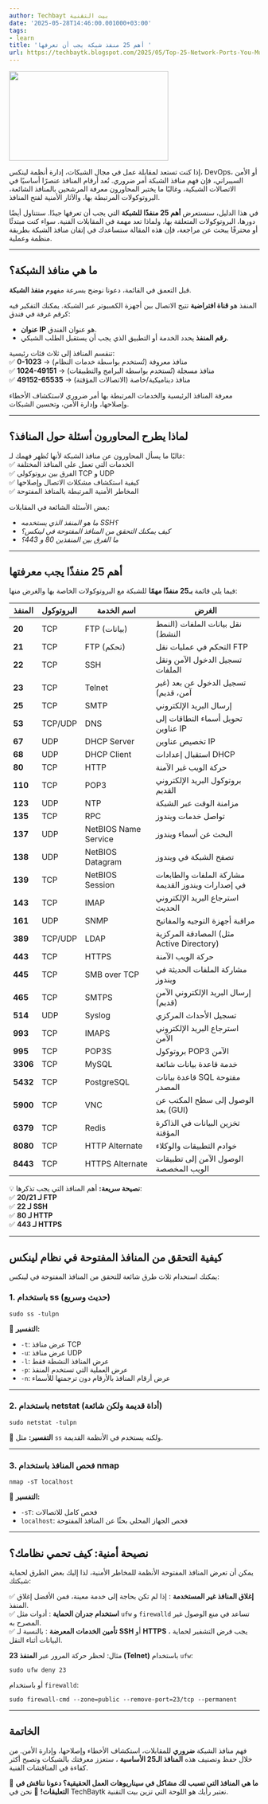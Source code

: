 ```yaml
---
author: Techbayt بيت التقنية
date: '2025-05-28T14:46:00.001000+03:00'
tags:
- learn
title: 'أهم 25 منفذ شبكة يجب أن تعرفها '
url: https://techbaytk.blogspot.com/2025/05/Top-25-Network-Ports-You-Must-Know-for-Interviews.html
---
```


 

<img src='https://blogger.googleusercontent.com/img/b/R29vZ2xl/AVvXsEjxGKBFBQZsLxOf35cDfDgjgx5OwMcjYLqX-SfnX4D-NZiGgEsbJVI8FRyG3dmAoGRo21B26kD6V4cp_KxspdYdxRnIXA5iDvQ8r9ayn_R3j3ybUgT_9oYrXL-FGei_SDUMNecyvz_dBCKIpQkt0Wv03PMA_vWwJaZVaXncl1MTMPAqiaJNCrCvEz77JYU/s320/web-server-image-1024x576.jpg' width='320' height='180' />

  


إذا كنت تستعد لمقابلة عمل في مجال الشبكات، إدارة أنظمة لينكس، DevOps، أو الأمن السيبراني، فإن فهم منافذ الشبكة أمر ضروري. تُعد أرقام المنافذ عنصرًا أساسيًا في الاتصالات الشبكية، وغالبًا ما يختبر المحاورون معرفة المرشحين بالمنافذ الشائعة، البروتوكولات المرتبطة بها، والآثار الأمنية لفتح المنافذ.

في هذا الدليل، سنستعرض **أهم 25 منفذًا للشبكة** التي يجب أن تعرفها جيدًا. سنتناول أيضًا دورها، البروتوكولات المتعلقة بها، ولماذا تعد مهمة في المقابلات الفنية. سواء كنت مبتدئًا أو محترفًا يبحث عن مراجعة، فإن هذه المقالة ستساعدك في إتقان منافذ الشبكة بطريقة منظمة وعملية.

* * *

## **ما هي منافذ الشبكة؟**

قبل التعمق في القائمة، دعونا نوضح بسرعة مفهوم **منفذ الشبكة**.

المنفذ هو **قناة افتراضية** تتيح الاتصال بين أجهزة الكمبيوتر عبر الشبكة. يمكنك التفكير فيه كرقم غرفة في فندق:

  * **عنوان IP** هو عنوان الفندق.
  * **رقم المنفذ** يحدد الخدمة أو التطبيق الذي يجب أن يستقبل الطلب الشبكي.



تنقسم المنافذ إلى ثلاث فئات رئيسية:  
✅ **0-1023** → منافذ معروفة (تُستخدم بواسطة خدمات النظام)  
✅ **1024-49151** → منافذ مسجلة (تُستخدم بواسطة البرامج والتطبيقات)  
✅ **49152-65535** → منافذ ديناميكية/خاصة (الاتصالات المؤقتة)

معرفة المنافذ الرئيسية والخدمات المرتبطة بها أمر ضروري لاستكشاف الأخطاء وإصلاحها، وإدارة الأمن، وتحسين الشبكات.

* * *

## **لماذا يطرح المحاورون أسئلة حول المنافذ؟**

غالبًا ما يسأل المحاورون عن منافذ الشبكة لأنها تُظهر فهمك لـ:  
✅ الخدمات التي تعمل على المنافذ المختلفة  
✅ الفرق بين بروتوكولي TCP و UDP  
✅ كيفية استكشاف مشكلات الاتصال وإصلاحها  
✅ المخاطر الأمنية المرتبطة بالمنافذ المفتوحة

بعض الأسئلة الشائعة في المقابلات:

  * *ما هو المنفذ الذي يستخدمه SSH؟*
  * *كيف يمكنك التحقق من المنافذ المفتوحة في لينكس؟*
  * *ما الفرق بين المنفذين 80 و 443؟*



* * *

## **أهم 25 منفذًا يجب معرفتها**

فيما يلي قائمة **بـ25 منفذًا مهمًا** للشبكة مع البروتوكولات الخاصة بها والغرض منها:

**المنفذ** | **البروتوكول** | **اسم الخدمة** | **الغرض**  
---|---|---|---  
**20** | TCP | FTP (بيانات) | نقل بيانات الملفات (النمط النشط)  
**21** | TCP | FTP (تحكم) | التحكم في عمليات نقل FTP  
**22** | TCP | SSH | تسجيل الدخول الآمن ونقل الملفات  
**23** | TCP | Telnet | تسجيل الدخول عن بعد (غير آمن، قديم)  
**25** | TCP | SMTP | إرسال البريد الإلكتروني  
**53** | TCP/UDP | DNS | تحويل أسماء النطاقات إلى عناوين IP  
**67** | UDP | DHCP Server | تخصيص عناوين IP  
**68** | UDP | DHCP Client | استقبال إعدادات DHCP  
**80** | TCP | HTTP | حركة الويب غير الآمنة  
**110** | TCP | POP3 | بروتوكول البريد الإلكتروني القديم  
**123** | UDP | NTP | مزامنة الوقت عبر الشبكة  
**135** | TCP | RPC | تواصل خدمات ويندوز  
**137** | UDP | NetBIOS Name Service | البحث عن أسماء ويندوز  
**138** | UDP | NetBIOS Datagram | تصفح الشبكة في ويندوز  
**139** | TCP | NetBIOS Session | مشاركة الملفات والطابعات في إصدارات ويندوز القديمة  
**143** | TCP | IMAP | استرجاع البريد الإلكتروني الحديث  
**161** | UDP | SNMP | مراقبة أجهزة التوجيه والمفاتيح  
**389** | TCP/UDP | LDAP | المصادقة المركزية (مثل Active Directory)  
**443** | TCP | HTTPS | حركة الويب الآمنة  
**445** | TCP | SMB over TCP | مشاركة الملفات الحديثة في ويندوز  
**465** | TCP | SMTPS | إرسال البريد الإلكتروني الآمن (قديم)  
**514** | UDP | Syslog | تسجيل الأحداث المركزي  
**993** | TCP | IMAPS | استرجاع البريد الإلكتروني الآمن  
**995** | TCP | POP3S | بروتوكول POP3 الآمن  
**3306** | TCP | MySQL | خدمة قاعدة بيانات شائعة  
**5432** | TCP | PostgreSQL | قاعدة بيانات SQL مفتوحة المصدر  
**5900** | TCP | VNC | الوصول إلى سطح المكتب عن بعد (GUI)  
**6379** | TCP | Redis | تخزين البيانات في الذاكرة المؤقتة  
**8080** | TCP | HTTP Alternate | خوادم التطبيقات والوكلاء  
**8443** | TCP | HTTPS Alternate | الوصول الآمن إلى تطبيقات الويب المخصصة  
  
💡 **نصيحة سريعة:** أهم المنافذ التي يجب تذكرها:  
✅ **20/21 لـ FTP**  
✅ **22 لـ SSH**  
✅ **80 لـ HTTP**  
✅ **443 لـ HTTPS**

* * *

## **كيفية التحقق من المنافذ المفتوحة في نظام لينكس**

يمكنك استخدام ثلاث طرق شائعة للتحقق من المنافذ المفتوحة في لينكس:

### **1\. باستخدام ss (حديث وسريع)**
    
    
    sudo ss -tulpn
    

📌 **التفسير:**

  * `-t`: عرض منافذ TCP
  * `-u`: عرض منافذ UDP
  * `-l`: عرض المنافذ النشطة فقط
  * `-p`: عرض العملية التي تستخدم المنفذ
  * `-n`: عرض أرقام المنافذ بالأرقام دون ترجمتها للأسماء



* * *

### **2\. باستخدام netstat (أداة قديمة ولكن شائعة)**
    
    
    sudo netstat -tulpn
    

📌 **التفسير:** مثل `ss` ولكنه يستخدم في الأنظمة القديمة.

* * *

### **3\. فحص المنافذ باستخدام nmap**
    
    
    nmap -sT localhost
    

📌 **التفسير:**

  * `-sT`: فحص كامل للاتصالات
  * `localhost`: فحص الجهاز المحلي بحثًا عن المنافذ المفتوحة



* * *

## **نصيحة أمنية: كيف تحمي نظامك؟**

يمكن أن تعرض المنافذ المفتوحة الأنظمة للمخاطر الأمنية، لذا إليك بعض الطرق لحماية شبكتك:

✅ **إغلاق المنافذ غير المستخدمة** : إذا لم تكن بحاجة إلى خدمة معينة، فمن الأفضل إغلاق المنفذ.  
✅ **استخدام جدران الحماية** : أدوات مثل `ufw` و `firewalld` تساعد في منع الوصول غير المصرح به.  
✅ **تأمين الخدمات المعرضة** : بالنسبة لـ **SSH** أو **HTTPS** ، يجب فرض التشفير لحماية البيانات أثناء النقل.

مثال: لحظر حركة المرور عبر **المنفذ 23 (Telnet)** باستخدام `ufw`:
    
    
    sudo ufw deny 23
    

أو باستخدام `firewalld`:
    
    
    sudo firewall-cmd --zone=public --remove-port=23/tcp --permanent
    

* * *

## **الخاتمة**

فهم منافذ الشبكة **ضروري** للمقابلات، استكشاف الأخطاء وإصلاحها، وإدارة الأمن. من خلال حفظ وتصنيف هذه **المنافذ الـ25 الأساسية** ، ستعزز معرفتك بالشبكات وتصبح أكثر كفاءة في المناقشات الفنية.

💬 **ما هي المنافذ التي تسبب لك مشاكل في سيناريوهات العمل الحقيقية؟ دعونا نناقش في التعليقات!** 🚀  نحن في TechBaytk نعتبر رأيك هو اللوحة التي تزين بيت التقنية.
